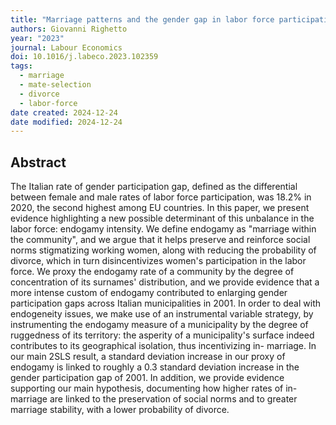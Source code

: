 ```yaml
---
title: "Marriage patterns and the gender gap in labor force participation: Evidence from Italy"
authors: Giovanni Righetto
year: "2023"
journal: Labour Economics
doi: 10.1016/j.labeco.2023.102359
tags:
  - marriage
  - mate-selection
  - divorce
  - labor-force
date created: 2024-12-24
date modified: 2024-12-24
---
```


## Abstract

The Italian rate of gender participation gap, defined as the differential between female and male rates of labor force participation, was 18.2% in 2020, the second highest among EU countries. In this paper, we present evidence highlighting a new possible determinant of this unbalance in the labor force: endogamy intensity. We define endogamy as "marriage within the community", and we argue that it helps preserve and reinforce social norms stigmatizing working women, along with reducing the probability of divorce, which in turn disincentivizes women's participation in the labor force. We proxy the endogamy rate of a community by the degree of concentration of its surnames' distribution, and we provide evidence that a more intense custom of endogamy contributed to enlarging gender participation gaps across Italian municipalities in 2001. In order to deal with endogeneity issues, we make use of an instrumental variable strategy, by instrumenting the endogamy measure of a municipality by the degree of ruggedness of its territory: the asperity of a municipality's surface indeed contributes to its geographical isolation, thus incentivizing in- marriage. In our main 2SLS result, a standard deviation increase in our proxy of endogamy is linked to roughly a 0.3 standard deviation increase in the gender participation gap of 2001. In addition, we provide evidence supporting our main hypothesis, documenting how higher rates of in-marriage are linked to the preservation of social norms and to greater marriage stability, with a lower probability of divorce.
